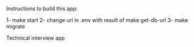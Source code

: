 Instructions to build this app:

1- make start
2- change url in .env with result of make get-db-url
3- make migrate

Technical interview app
